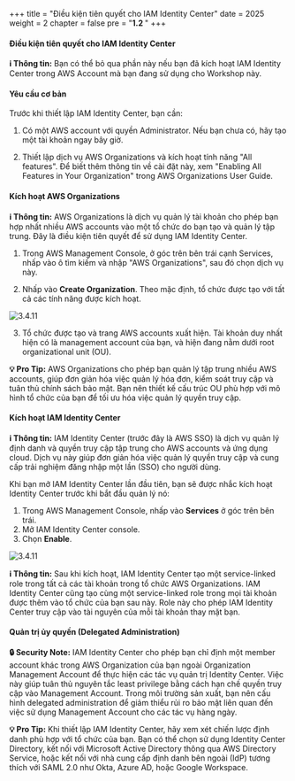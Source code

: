 +++
title = "Điều kiện tiên quyết cho IAM Identity Center"
date = 2025
weight = 2
chapter = false
pre = "<b>1.2 </b>"
+++

#### Điều kiện tiên quyết cho IAM Identity Center

**ℹ️ Thông tin:** Bạn có thể bỏ qua phần này nếu bạn đã kích hoạt IAM Identity Center trong AWS Account mà bạn đang sử dụng cho Workshop này.

#### Yêu cầu cơ bản

Trước khi thiết lập IAM Identity Center, bạn cần:

1. Có một AWS account với quyền Administrator. Nếu bạn chưa có, hãy tạo một tài khoản ngay bây giờ.

2. Thiết lập dịch vụ AWS Organizations và kích hoạt tính năng "All features". Để biết thêm thông tin về cài đặt này, xem "Enabling All Features in Your Organization" trong AWS Organizations User Guide.

#### Kích hoạt AWS Organizations

**ℹ️ Thông tin:** AWS Organizations là dịch vụ quản lý tài khoản cho phép bạn hợp nhất nhiều AWS accounts vào một tổ chức do bạn tạo và quản lý tập trung. Đây là điều kiện tiên quyết để sử dụng IAM Identity Center.

1. Trong AWS Management Console, ở góc trên bên trái cạnh Services, nhấp vào ô tìm kiếm và nhập "AWS Organizations", sau đó chọn dịch vụ này.

2. Nhấp vào **Create Organization**. Theo mặc định, tổ chức được tạo với tất cả các tính năng được kích hoạt.

![3.4.11](/images/0001/image05.png)

3. Tổ chức được tạo và trang AWS accounts xuất hiện. Tài khoản duy nhất hiện có là management account của bạn, và hiện đang nằm dưới root organizational unit (OU).

**💡 Pro Tip:** AWS Organizations cho phép bạn quản lý tập trung nhiều AWS accounts, giúp đơn giản hóa việc quản lý hóa đơn, kiểm soát truy cập và tuân thủ chính sách bảo mật. Bạn nên thiết kế cấu trúc OU phù hợp với mô hình tổ chức của bạn để tối ưu hóa việc quản lý quyền truy cập.

#### Kích hoạt IAM Identity Center

**ℹ️ Thông tin:** IAM Identity Center (trước đây là AWS SSO) là dịch vụ quản lý định danh và quyền truy cập tập trung cho AWS accounts và ứng dụng cloud. Dịch vụ này giúp đơn giản hóa việc quản lý quyền truy cập và cung cấp trải nghiệm đăng nhập một lần (SSO) cho người dùng.

Khi bạn mở IAM Identity Center lần đầu tiên, bạn sẽ được nhắc kích hoạt Identity Center trước khi bắt đầu quản lý nó:

1. Trong AWS Management Console, nhấp vào **Services** ở góc trên bên trái.
2. Mở IAM Identity Center console.
3. Chọn **Enable**.

![3.4.11](/images/0001/0004.png)

**ℹ️ Thông tin:** Sau khi kích hoạt, IAM Identity Center tạo một service-linked role trong tất cả các tài khoản trong tổ chức AWS Organizations. IAM Identity Center cũng tạo cùng một service-linked role trong mọi tài khoản được thêm vào tổ chức của bạn sau này. Role này cho phép IAM Identity Center truy cập vào tài nguyên của mỗi tài khoản thay mặt bạn.

#### Quản trị ủy quyền (Delegated Administration)

**🔒 Security Note:** IAM Identity Center cho phép bạn chỉ định một member account khác trong AWS Organization của bạn ngoài Organization Management Account để thực hiện các tác vụ quản trị Identity Center. Việc này giúp tuân thủ nguyên tắc least privilege bằng cách hạn chế quyền truy cập vào Management Account. Trong môi trường sản xuất, bạn nên cấu hình delegated administration để giảm thiểu rủi ro bảo mật liên quan đến việc sử dụng Management Account cho các tác vụ hàng ngày.

**💡 Pro Tip:** Khi thiết lập IAM Identity Center, hãy xem xét chiến lược định danh phù hợp với tổ chức của bạn. Bạn có thể chọn sử dụng Identity Center Directory, kết nối với Microsoft Active Directory thông qua AWS Directory Service, hoặc kết nối với nhà cung cấp định danh bên ngoài (IdP) tương thích với SAML 2.0 như Okta, Azure AD, hoặc Google Workspace.






